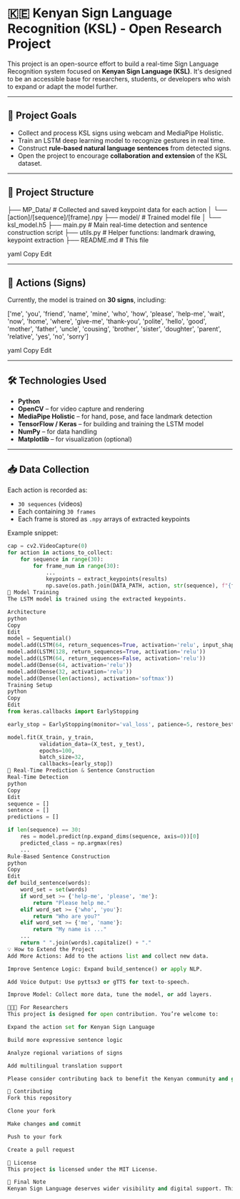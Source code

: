 # 🇰🇪 Kenyan Sign Language Recognition (KSL) - Open Research Project

This project is an open-source effort to build a real-time Sign Language Recognition system focused on **Kenyan Sign Language (KSL)**. It's designed to be an accessible base for researchers, students, or developers who wish to expand or adapt the model further.

---

## 📌 Project Goals

- Collect and process KSL signs using webcam and MediaPipe Holistic.
- Train an LSTM deep learning model to recognize gestures in real time.
- Construct **rule-based natural language sentences** from detected signs.
- Open the project to encourage **collaboration and extension** of the KSL dataset.

---

## 📁 Project Structure

├── MP_Data/ # Collected and saved keypoint data for each action
│ └── [action]/[sequence]/[frame].npy
├── model/ # Trained model file
│ └── ksl_model.h5
├── main.py # Main real-time detection and sentence construction script
├── utils.py # Helper functions: landmark drawing, keypoint extraction
├── README.md # This file

yaml
Copy
Edit

---

## 🧪 Actions (Signs)

Currently, the model is trained on **30 signs**, including:

['me', 'you', 'friend', 'name', 'mine', 'who', 'how', 'please', 'help-me', 'wait',
'now', 'home', 'where', 'give-me', 'thank-you', 'polite', 'hello', 'good',
'mother', 'father', 'uncle', 'cousing', 'brother', 'sister', 'doughter',
'parent', 'relative', 'yes', 'no', 'sorry']

yaml
Copy
Edit

---

## 🛠️ Technologies Used

- **Python**
- **OpenCV** – for video capture and rendering
- **MediaPipe Holistic** – for hand, pose, and face landmark detection
- **TensorFlow / Keras** – for building and training the LSTM model
- **NumPy** – for data handling
- **Matplotlib** – for visualization (optional)

---

## 📥 Data Collection

Each action is recorded as:

- `30 sequences` (videos)
- Each containing `30 frames`
- Each frame is stored as `.npy` arrays of extracted keypoints

Example snippet:

```python
cap = cv2.VideoCapture(0)
for action in actions_to_collect:
    for sequence in range(30):
        for frame_num in range(30):
            ...
            keypoints = extract_keypoints(results)
            np.save(os.path.join(DATA_PATH, action, str(sequence), f"{frame_num}.npy"), keypoints)
🧠 Model Training
The LSTM model is trained using the extracted keypoints.

Architecture
python
Copy
Edit
model = Sequential()
model.add(LSTM(64, return_sequences=True, activation='relu', input_shape=(30, 1662)))
model.add(LSTM(128, return_sequences=True, activation='relu'))
model.add(LSTM(64, return_sequences=False, activation='relu'))
model.add(Dense(64, activation='relu'))
model.add(Dense(32, activation='relu'))
model.add(Dense(len(actions), activation='softmax'))
Training Setup
python
Copy
Edit
from keras.callbacks import EarlyStopping

early_stop = EarlyStopping(monitor='val_loss', patience=5, restore_best_weights=True)

model.fit(X_train, y_train,
          validation_data=(X_test, y_test),
          epochs=100,
          batch_size=32,
          callbacks=[early_stop])
🎯 Real-Time Prediction & Sentence Construction
Real-Time Detection
python
Copy
Edit
sequence = []
sentence = []
predictions = []

if len(sequence) == 30:
    res = model.predict(np.expand_dims(sequence, axis=0))[0]
    predicted_class = np.argmax(res)
    ...
Rule-Based Sentence Construction
python
Copy
Edit
def build_sentence(words):
    word_set = set(words)
    if word_set >= {'help-me', 'please', 'me'}:
        return "Please help me."
    elif word_set >= {'who', 'you'}:
        return "Who are you?"
    elif word_set >= {'me', 'name'}:
        return "My name is ..."
    ...
    return " ".join(words).capitalize() + "."
💡 How to Extend the Project
Add More Actions: Add to the actions list and collect new data.

Improve Sentence Logic: Expand build_sentence() or apply NLP.

Add Voice Output: Use pyttsx3 or gTTS for text-to-speech.

Improve Model: Collect more data, tune the model, or add layers.

👨🏽‍🔬 For Researchers
This project is designed for open contribution. You’re welcome to:

Expand the action set for Kenyan Sign Language

Build more expressive sentence logic

Analyze regional variations of signs

Add multilingual translation support

Please consider contributing back to benefit the Kenyan community and global accessibility.

🤝 Contributing
Fork this repository

Clone your fork

Make changes and commit

Push to your fork

Create a pull request

📄 License
This project is licensed under the MIT License.

👋 Final Note
Kenyan Sign Language deserves wider visibility and digital support. This project is a foundation for building that future, and you’re invited to improve it.
